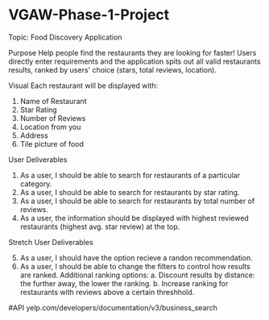 # VGAW-Phase-1-Project

Topic: Food Discovery Application 

Purpose
Help people find the restaurants they are looking for faster! Users directly enter requirements and the application spits out all valid restaurants results, 
ranked by users' choice (stars, total reviews, location).

Visual
Each restaurant will be displayed with: 
1. Name of Restaurant
2. Star Rating
3. Number of Reviews
4. Location from you
5. Address
7. Tile picture of food

User Deliverables 
1. As a user, I should be able to search for restaurants of a particular category. 
2. As a user, I should be able to search for restaurants by star rating.  
3. As a user, I should be able to search for restaurants by total number of reviews.
4. As a user, the information should be displayed with highest reviewed restaurants (highest avg. star review) at the top. 

Stretch User Deliverables 

5. As a user, I should have the option recieve a randon recommendation. 
6. As a user, I should be able to change the filters to control how results are ranked. Additional ranking options:
    a. Discount results by distance: the further away, the lower the ranking. 
    b. Increase ranking for restaurants with reviews above a certain threshhold. 

#API
yelp.com/developers/documentation/v3/business_search

